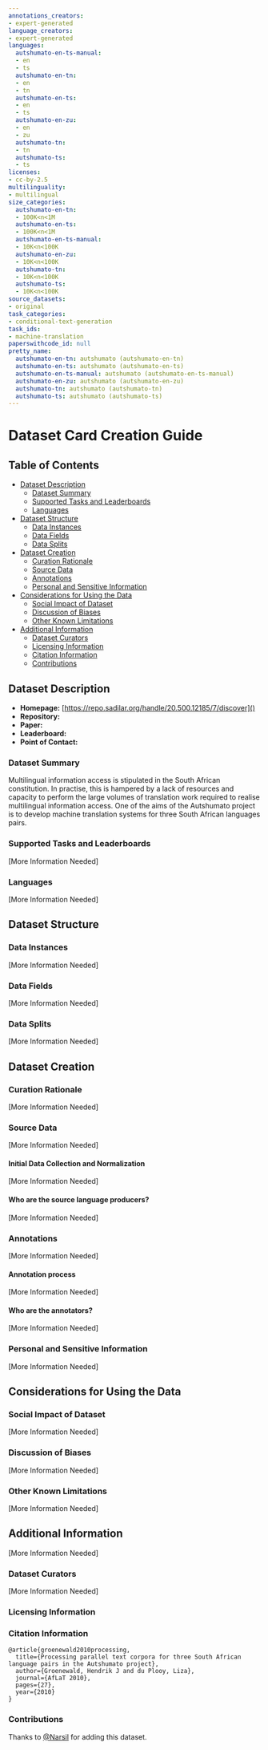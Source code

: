 ```yaml
---
annotations_creators:
- expert-generated
language_creators:
- expert-generated
languages:
  autshumato-en-ts-manual:
  - en
  - ts
  autshumato-en-tn:
  - en
  - tn
  autshumato-en-ts:
  - en
  - ts
  autshumato-en-zu:
  - en
  - zu
  autshumato-tn:
  - tn
  autshumato-ts:
  - ts
licenses:
- cc-by-2.5
multilinguality:
- multilingual
size_categories:
  autshumato-en-tn:
  - 100K<n<1M
  autshumato-en-ts:
  - 100K<n<1M
  autshumato-en-ts-manual:
  - 10K<n<100K
  autshumato-en-zu:
  - 10K<n<100K
  autshumato-tn:
  - 10K<n<100K
  autshumato-ts:
  - 10K<n<100K
source_datasets:
- original
task_categories:
- conditional-text-generation
task_ids:
- machine-translation
paperswithcode_id: null
pretty_name:
  autshumato-en-tn: autshumato (autshumato-en-tn)
  autshumato-en-ts: autshumato (autshumato-en-ts)
  autshumato-en-ts-manual: autshumato (autshumato-en-ts-manual)
  autshumato-en-zu: autshumato (autshumato-en-zu)
  autshumato-tn: autshumato (autshumato-tn)
  autshumato-ts: autshumato (autshumato-ts)
---
```


# Dataset Card Creation Guide

## Table of Contents
- [Dataset Description](#dataset-description)
  - [Dataset Summary](#dataset-summary)
  - [Supported Tasks and Leaderboards](#supported-tasks-and-leaderboards)
  - [Languages](#languages)
- [Dataset Structure](#dataset-structure)
  - [Data Instances](#data-instances)
  - [Data Fields](#data-fields)
  - [Data Splits](#data-splits)
- [Dataset Creation](#dataset-creation)
  - [Curation Rationale](#curation-rationale)
  - [Source Data](#source-data)
  - [Annotations](#annotations)
  - [Personal and Sensitive Information](#personal-and-sensitive-information)
- [Considerations for Using the Data](#considerations-for-using-the-data)
  - [Social Impact of Dataset](#social-impact-of-dataset)
  - [Discussion of Biases](#discussion-of-biases)
  - [Other Known Limitations](#other-known-limitations)
- [Additional Information](#additional-information)
  - [Dataset Curators](#dataset-curators)
  - [Licensing Information](#licensing-information)
  - [Citation Information](#citation-information)
  - [Contributions](#contributions)

## Dataset Description

- **Homepage:** [https://repo.sadilar.org/handle/20.500.12185/7/discover]()
- **Repository:** []()
- **Paper:** []()
- **Leaderboard:** []()
- **Point of Contact:** []()

### Dataset Summary

Multilingual information access is stipulated in the South African constitution. In practise, this
is hampered by a lack of resources and capacity to perform the large volumes of translation
work required to realise multilingual information access. One of the aims of the Autshumato
project is to develop machine translation systems for three South African languages pairs.

### Supported Tasks and Leaderboards

[More Information Needed]

### Languages

[More Information Needed]

## Dataset Structure

### Data Instances

[More Information Needed]

### Data Fields

[More Information Needed]

### Data Splits

[More Information Needed]

## Dataset Creation

### Curation Rationale

[More Information Needed]

### Source Data

[More Information Needed]

#### Initial Data Collection and Normalization

[More Information Needed]

#### Who are the source language producers?

[More Information Needed]

### Annotations

[More Information Needed]

#### Annotation process

[More Information Needed]

#### Who are the annotators?

[More Information Needed]

### Personal and Sensitive Information

[More Information Needed]


## Considerations for Using the Data

### Social Impact of Dataset

[More Information Needed]

### Discussion of Biases

[More Information Needed]

### Other Known Limitations

[More Information Needed]

## Additional Information

[More Information Needed]

### Dataset Curators

[More Information Needed]

### Licensing Information


### Citation Information

```
@article{groenewald2010processing,
  title={Processing parallel text corpora for three South African language pairs in the Autshumato project},
  author={Groenewald, Hendrik J and du Plooy, Liza},
  journal={AfLaT 2010},
  pages={27},
  year={2010}
}
```

### Contributions

Thanks to [@Narsil](https://github.com/Narsil) for adding this dataset.
